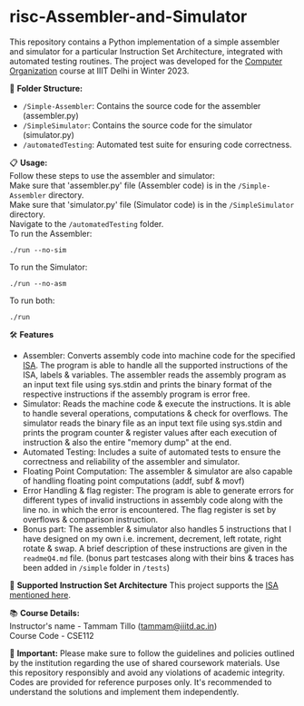 # risc-Assembler-and-Simulator
This repository contains a Python implementation of a simple assembler and simulator for a particular Instruction Set Architecture, integrated with automated testing routines. The project was developed for the [Computer Organization](https://techtree.iiitd.edu.in/viewDescription/filename?=CSE112) course at IIIT Delhi in Winter 2023.

📂 **Folder Structure:**
- `/Simple-Assembler`: Contains the source code for the assembler (assembler.py)
- `/SimpleSimulator`: Contains the source code for the simulator (simulator.py)
- `/automatedTesting`: Automated test suite for ensuring code correctness.

📋 **Usage:** <br>
Follow these steps to use the assembler and simulator: <br>
Make sure that 'assembler.py' file (Assembler code) is in the `/Simple-Assembler` directory.<br>
Make sure that 'simulator.py' file (Simulator code) is in the `/SimpleSimulator` directory.<br>
Navigate to the `/automatedTesting` folder. <br>
To run the Assembler: <pre><code>./run --no-sim</code></pre> 
To run the Simulator: <pre><code>./run --no-asm</code></pre> 
To run both: <pre><code>./run</code></pre>

🛠️ **Features** <br>
- Assembler: Converts assembly code into machine code for the specified [ISA](https://github.com/shobhitraj1/risc-Assembler-and-Simulator/blob/25c5e0a595713494cf1de1e57eb046e7f70ae93f/CO_project%20_2023.pdf). The program is able to handle all the supported instructions of the ISA, labels & variables. The assembler reads the assembly program as an input text file using sys.stdin and prints the binary format of the respective instructions if the assembly program is error free. <br>
- Simulator: Reads the machine code & execute the instructions. It is able to handle several operations, computations & check for overflows. The simulator reads the binary file as an input text file using sys.stdin and prints the program counter & register values after each execution of instruction & also the entire "memory dump" at the end. <br>
- Automated Testing: Includes a suite of automated tests to ensure the correctness and reliability of the assembler and simulator. <br>
- Floating Point Computation: The assembler & simulator are also capable of handling floating point computations (addf, subf & movf) <br>
- Error Handling & flag register: The program is able to generate errors for different types of invalid instructions in assembly code along with the line no. in which the error is encountered. The flag register is set by overflows & comparison instruction. 
- Bonus part: The assembler & simulator also handles 5 instructions that I have designed on my own i.e. increment, decrement, left rotate, right rotate & swap. A brief description of these instructions are given in the `readmeQ4.md` file. (bonus part testcases along with their bins & traces has been added in `/simple` folder in `/tests`) <br>

🧰 **Supported Instruction Set Architecture**
This project supports the [ISA mentioned here](https://github.com/shobhitraj1/risc-Assembler-and-Simulator/blob/25c5e0a595713494cf1de1e57eb046e7f70ae93f/CO_project%20_2023.pdf).

📚 **Course Details:**<br>
Instructor's name - Tammam Tillo (tammam@iiitd.ac.in)<br>
Course Code - CSE112

📌 **Important:**
Please make sure to follow the guidelines and policies outlined by the institution regarding the use of shared coursework materials. Use this repository responsibly and avoid any violations of academic integrity. Codes are provided for reference purposes only. It's recommended to understand the solutions and implement them independently.
